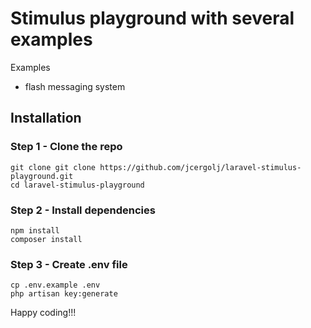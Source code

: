 # Stimulus playground with several examples

Examples
- flash messaging system

## Installation

### Step 1 - Clone the repo
```
git clone git clone https://github.com/jcergolj/laravel-stimulus-playground.git
cd laravel-stimulus-playground
``` 

### Step 2 - Install dependencies
```
npm install
composer install
``` 

### Step 3 - Create .env file
```
cp .env.example .env
php artisan key:generate
```

Happy coding!!!